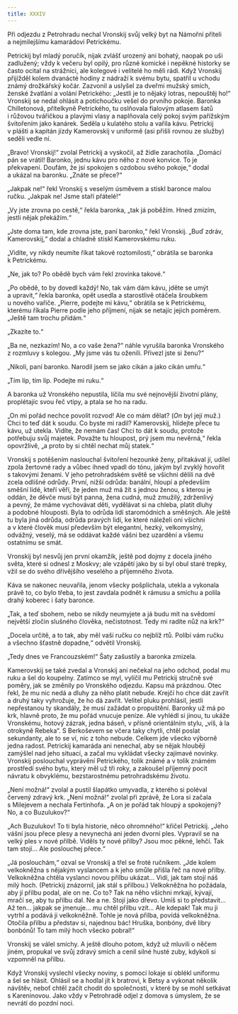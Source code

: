 ```yaml
---
title: XXXIV
---
```


Při odjezdu z Petrohradu nechal Vronskij svůj velký byt na Námořní příteli a nejmilejšímu kamarádovi Petrickému.

Petrickij byl mladý poručík, nijak zvlášť urozený ani bohatý, naopak po uši zadlužený; vždy k večeru byl opilý, pro různé komické i nepěkné historky se často ocital na strážnici, ale kolegové i velitelé ho měli rádi. Když Vronskij přijížděl kolem dvanácté hodiny z nádraží k svému bytu, spatřil u vchodu známý drožkářský kočár. Zazvonil a uslyšel za dveřmi mužský smích, ženské žvatlání a volání Petrického: „Jestli je to nějaký lotras, nepouštěj ho!“ Vronskij se nedal ohlásit a potichoučku vešel do prvního pokoje. Baronka Chilletonová, přítelkyně Petrického, tu oslňovala fialovým atlasem šatů i růžovou tvářičkou a plavými vlasy a naplňovala celý pokoj svým pařížským švitořením jako kanárek. Seděla u kulatého stolu a vařila kávu. Petrickij v plášti a kapitán jízdy Kamerovskij v uniformě (asi přišli rovnou ze služby) seděli vedle ní.

„Bravo! Vronskij!“ zvolal Petrickij a vyskočil, až židle zarachotila. „Domácí pán se vrátil! Baronko, jednu kávu pro něho z nové konvice. To je překvapení. Doufám, že jsi spokojen s ozdobou svého pokoje,“ dodal a ukázal na baronku. „Znáte se přece?“

„Jakpak ne!“ řekl Vronskij s veselým úsměvem a stiskl baronce malou ručku. „Jakpak ne! Jsme staří přátelé!“

„Vy jste zrovna po cestě,“ řekla baronka, „tak já poběžím. Hned zmizím, jestli nějak překážím.“

„Jste doma tam, kde zrovna jste, paní baronko,“ řekl Vronskij. „Buď zdráv, Kamerovskij,“ dodal a chladně stiskl Kamerovskému ruku.

„Vidíte, vy nikdy neumíte říkat takové roztomilosti,“ obrátila se baronka k Petrickému.

„Ne, jak to? Po obědě bych vám řekl zrovínka takové.“

„Po obědě, to by dovedl každý! No, tak vám dám kávu, jděte se umýt a upravit,“ řekla baronka, opět usedla a starostlivě otáčela šroubkem u nového vařiče. „Pierre, podejte mi kávu,“ obrátila se k Petrickému, kterému říkala Pierre podle jeho příjmení, nijak se netajíc jejich poměrem. „Ještě tam trochu přidám.“

„Zkazíte to.“

„Ba ne, nezkazím! No, a co vaše žena?“ náhle vyrušila baronka Vronského z rozmluvy s kolegou. „My jsme vás tu oženili. Přivezl jste si ženu?“

„Nikoli, paní baronko. Narodil jsem se jako cikán a jako cikán umřu.“

„Tím líp, tím líp. Podejte mi ruku.“

A baronka už Vronského nepustila, líčila mu své nejnovější životní plány, proplétajíc svou řeč vtipy, a ptala se ho na radu.

„On mi pořád nechce povolit rozvod! Ale co mám dělat? (_On_ byl její muž.) Chci to teď dát k soudu. Co byste mi radil? Kamerovskij, hlídejte přece tu kávu, už utekla. Vidíte, že nemám čas! Chci to dát k soudu, protože potřebuju svůj majetek. Považte tu hloupost, prý jsem mu nevěrná,“ řekla opovržlivě, „a proto by si chtěl nechat můj statek.“

Vronskij s potěšením naslouchal švitoření hezounké ženy, přitakával jí, udílel zpola žertovné rady a vůbec ihned vpadl do tónu, jakým byl zvyklý hovořit s takovými ženami. V jeho petrohradském světě se všichni dělili na dvě zcela odlišné odrůdy. První, nižší odrůda: banální, hloupí a především směšní lidé, kteří věří, že jeden muž má žít s jednou ženou, s kterou je oddán, že děvče musí být panna, žena cudná, muž zmužilý, zdrženlivý a pevný, že máme vychovávat děti, vydělávat si na chleba, platit dluhy a podobné hlouposti. Byla to odrůda lidí staromódních a směšných. Ale ještě tu byla jiná odrůda, odrůda pravých lidí, ke které náleželi oni všichni a v které člověk musí především být elegantní, hezký, velkomyslný, odvážný, veselý, má se oddávat každé vášni bez uzardění a všemu ostatnímu se smát.

Vronskij byl nesvůj jen první okamžik, ještě pod dojmy z docela jiného světa, které si odnesl z Moskvy; ale vzápětí jako by si byl obul staré trepky, vžil se do svého dřívějšího veselého a příjemného života.

Káva se nakonec neuvařila, jenom všecky pošplíchala, utekla a vykonala právě to, co bylo třeba, to jest zavdala podnět k rámusu a smíchu a polila drahý koberec i šaty baronce.

„Tak, a teď sbohem, nebo se nikdy neumyjete a já budu mít na svědomí největší zločin slušného člověka, nečistotnost. Tedy mi radíte nůž na krk?“

„Docela určitě, a to tak, aby měl vaši ručku co nejblíž rtů. Políbí vám ručku a všechno šťastně dopadne,“ odvětil Vronskij.

„Tedy dnes ve Francouzském!“ Šaty zašustily a baronka zmizela.

Kamerovskij se také zvedal a Vronskij ani nečekal na jeho odchod, podal mu ruku a šel do koupelny. Zatímco se myl, vylíčil mu Petrickij stručně své poměry, jak se změnily po Vronského odjezdu. Kapsu má prázdnou. Otec řekl, že mu nic nedá a dluhy za něho platit nebude. Krejčí ho chce dát zavřít a druhý taky vyhrožuje, že ho dá zavřít. Velitel pluku prohlásil, jestli nepřestanou ty skandály, že musí zažádat o propuštění. Baronky už má po krk, hlavně proto, že mu pořád vnucuje peníze. Ale vyhlédl si jinou, tu ukáže Vronskému, hotový zázrak, jedna báseň, v přísně orientálním stylu, „víš, à la otrokyně Rebeka“. S Berkoševem se včera taky chytli, chtěl poslat sekundanty, ale to se ví, nic z toho nebude. Celkem jde všecko výborně jedna radost. Petrickij kamaráda ani nenechal, aby se nějak hlouběji zamýšlel nad jeho situací, a začal mu vykládat všecky zajímavé novinky. Vronskij poslouchal vyprávění Petrického, tolik známé a v tolik známém prostředí svého bytu, který měl už tři roky, a zakoušel příjemný pocit návratu k obvyklému, bezstarostnému petrohradskému životu.

„Není možná!“ zvolal a pustil šlapátko umyvadla, z kterého si poléval červený zdravý krk. „Není možná!“ zvolal při zprávě, že Lora si začala s Milejevem a nechala Fertinhofa. „A on je pořád tak hloupý a spokojený? No, a co Buzulukov?“

„Ach Buzulukov! To ti byla historie, něco ohromného!“ křičel Petrickij. „Jeho vášní jsou přece plesy a nevynechá ani jeden dvorní ples. Vypravil se na velký ples v nové přilbě. Viděls ty nové přilby? Jsou moc pěkné, lehčí. Tak tam stojí… Ale poslouchej přece.“

„Já poslouchám,“ ozval se Vronskij a třel se froté ručníkem. „Jde kolem velkokněžna s nějakým vyslancem a k jeho smůle přišla řeč na nové přilby. Velkokněžna chtěla vyslanci novou přilbu ukázat… Vidí, jak tam stojí náš milý hoch. (Petrickij znázornil, jak stál s přilbou.) Velkokněžna ho požádala, aby jí přilbu podal, ale on ne. Co to? Tak na něho všichni mrkají, kývají, mračí se, aby tu přilbu dal. Ne a ne. Stojí jako dřevo. Umíš si to představit… Až ten… jakpak se jmenuje… mu chtěl přilbu vzít… Ale kdepak! Tak mu ji vytrhl a podává ji velkokněžně. Tohle je nová přilba, povídá velkokněžna. Otočila přilbu a představ si, najednou bác! Hruška, bonbóny, dvě libry bonbónů! To tam milý hoch všecko pobral!“

Vronskij se válel smíchy. A ještě dlouho potom, když už mluvili o něčem jiném, propukal ve svůj zdravý smích a cenil silné husté zuby, kdykoli si vzpomněl na přilbu.

Když Vronskij vyslechl všecky noviny, s pomocí lokaje si oblékl uniformu a šel se hlásit. Ohlásil se a hodlal jít k bratrovi, k Betsy a vykonat několik návštěv, neboť chtěl začít chodit do společnosti, v které by se mohl setkávat s Kareninovou. Jako vždy v Petrohradě odjel z domova s úmyslem, že se nevrátí do pozdní noci.
